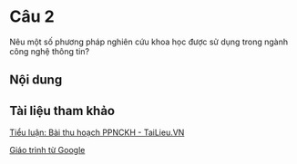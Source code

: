 # Câu 2

Nêu một số phương pháp nghiên cứu khoa học được sử dụng trong ngành công
nghệ thông tin?

## Nội dung



## Tài liệu tham khảo

[Tiểu luận: Bài thu hoạch PPNCKH - TaiLieu.VN](./tham-khảo/câu-2.md)

[Giáo trình từ Google](./tham-khảo/ppnckhit.md)
